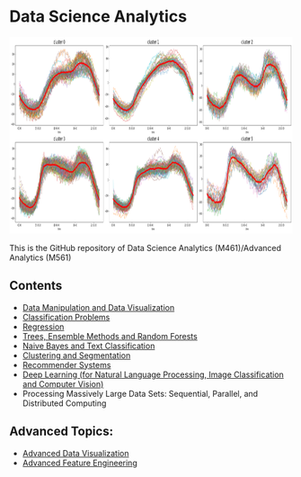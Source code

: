 # Data Science Analytics

<img src="logo.png" height="350" width = "1000">

This is the GitHub repository of Data Science Analytics (M461)/Advanced Analytics (M561)

## Contents

- [Data Manipulation and Data Visualization](https://github.com/um-perez-alvaro/Data-Science-Practice/tree/master/Jupyter%20Notebooks/Pandas)
- [Classification Problems](https://github.com/um-perez-alvaro/Data-Science-Practice/tree/master/Jupyter%20Notebooks/Classification)
- [Regression](https://github.com/um-perez-alvaro/Data-Science-Practice/tree/master/Jupyter%20Notebooks/Regression)
- [Trees, Ensemble Methods and Random Forests]()
- [Naive Bayes and Text Classification](https://github.com/um-perez-alvaro/Data-Science-Practice/tree/master/Jupyter%20Notebooks/Text%20Classification)
- [Clustering and Segmentation]()
- [Recommender Systems]()
- [Deep Learning (for Natural Language Processing, Image Classification and Computer Vision)]()
- Processing Massively Large Data Sets: Sequential, Parallel, and Distributed Computing

## Advanced Topics:

- [Advanced Data Visualization]()
- [Advanced Feature Engineering]()


